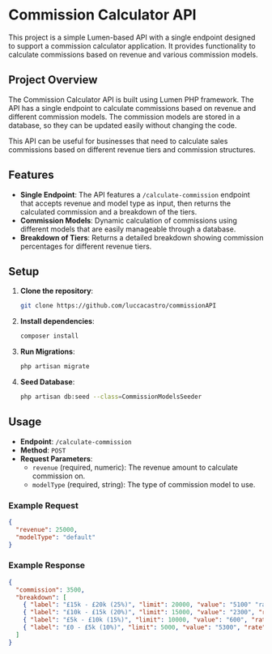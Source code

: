 # Commission Calculator API

This project is a simple Lumen-based API with a single endpoint designed to support a commission calculator application. It provides functionality to calculate commissions based on revenue and various commission models.

## Project Overview

The Commission Calculator API is built using Lumen PHP framework. The API has a single endpoint to calculate commissions based on revenue and different commission models. The commission models are stored in a database, so they can be updated easily without changing the code.

This API can be useful for businesses that need to calculate sales commissions based on different revenue tiers and commission structures.

## Features
- **Single Endpoint**: The API features a `/calculate-commission` endpoint that accepts revenue and model type as input, then returns the calculated commission and a breakdown of the tiers.
- **Commission Models**: Dynamic calculation of commissions using different models that are easily manageable through a database.
- **Breakdown of Tiers**: Returns a detailed breakdown showing commission percentages for different revenue tiers.

## Setup
1. **Clone the repository**:
   ```bash
   git clone https://github.com/luccacastro/commissionAPI
   ```
2. **Install dependencies**:
   ```bash
   composer install
   ```
3. **Run Migrations**:
   ```bash
   php artisan migrate
   ```
4. **Seed Database**:
   ```bash
   php artisan db:seed --class=CommissionModelsSeeder
   ```

## Usage
- **Endpoint**: `/calculate-commission`
- **Method**: `POST`
- **Request Parameters**:
  - `revenue` (required, numeric): The revenue amount to calculate commission on.
  - `modelType` (required, string): The type of commission model to use.

### Example Request
```json
{
  "revenue": 25000,
  "modelType": "default"
}
```

### Example Response
```json
{
  "commission": 3500,
  "breakdown": [
    { "label": "£15k - £20k (25%)", "limit": 20000, "value": "5100" "rate": 0.25 },
    { "label": "£10k - £15k (20%)", "limit": 15000, "value": "2300", "rate": 0.20 },
    { "label": "£5k - £10k (15%)", "limit": 10000, "value": "600", "rate": 0.15 },
    { "label": "£0 - £5k (10%)", "limit": 5000, "value": "5300", "rate": 0.10 }
  ]
}
```
